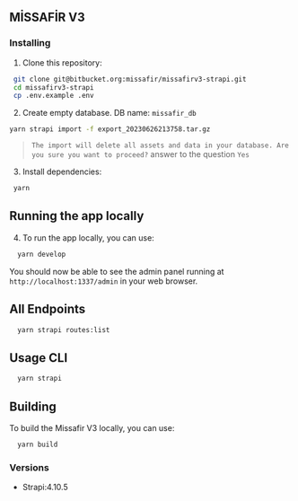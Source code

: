 ## MİSSAFİR V3

### Installing

1. Clone this repository:

```bash
 git clone git@bitbucket.org:missafir/missafirv3-strapi.git
 cd missafirv3-strapi
 cp .env.example .env
```

2. Create empty database. DB name: `missafir_db`

```bash
yarn strapi import -f export_20230626213758.tar.gz
```

> `The import will delete all assets and data in your database. Are you sure you want to proceed?` answer to the question
> `Yes`

3. Install dependencies:

```bash
 yarn
```

## Running the app locally

4. To run the app locally, you can use:

```bash
  yarn develop
```

You should now be able to see the admin panel running at `http://localhost:1337/admin` in your web browser.

## All Endpoints

```bash            
  yarn strapi routes:list        
```

## Usage CLI

```bash             
  yarn strapi        
```

## Building

To build the Missafir V3 locally, you can use:

```bash
  yarn build
```

### Versions

- Strapi:4.10.5
